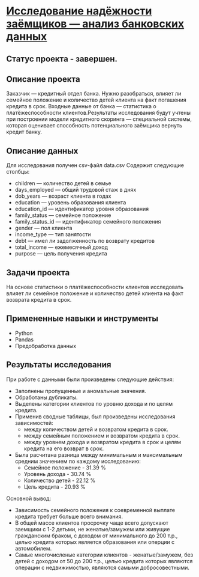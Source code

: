 # [Исследование надёжности заёмщиков — анализ банковских данных](https://github.com/Urchien/Yandex_Practicum/blob/main/2.%20%D0%98%D1%81%D1%81%D0%BB%D0%B5%D0%B4%D0%BE%D0%B2%D0%B0%D0%BD%D0%B8%D0%B5%20%D0%BD%D0%B0%D0%B4%D1%91%D0%B6%D0%BD%D0%BE%D1%81%D1%82%D0%B8%20%D0%B7%D0%B0%D1%91%D0%BC%D1%89%D0%B8%D0%BA%D0%BE%D0%B2%20%E2%80%94%20%D0%B0%D0%BD%D0%B0%D0%BB%D0%B8%D0%B7%20%D0%B1%D0%B0%D0%BD%D0%BA%D0%BE%D0%B2%D1%81%D0%BA%D0%B8%D1%85%20%D0%B4%D0%B0%D0%BD%D0%BD%D1%8B%D1%85/research_on_the_reliability_of_debtors_final.ipynb)

## Статус проекта - завершен.

## Описание проекта

Заказчик — кредитный отдел банка. Нужно разобраться, влияет ли семейное положение и количество детей клиента на факт       погашения кредита в срок. Входные данные от банка — статистика о платёжеспособности клиентов.Результаты исследования будут учтены при построении модели кредитного скоринга — специальной системы, которая оценивает     способность потенциального заёмщика вернуть кредит банку.

## Описание данных 

Для исследования получен csv-файл data.csv 
Содержит следующие столбцы:
  - children — количество детей в семье
  - days_employed — общий трудовой стаж в днях
  - dob_years — возраст клиента в годах
  - education — уровень образования клиента
  - education_id — идентификатор уровня образования
  - family_status — семейное положение
  - family_status_id — идентификатор семейного положения
  - gender — пол клиента
  - income_type — тип занятости
  - debt — имел ли задолженность по возврату кредитов
  - total_income — ежемесячный доход
  - purpose — цель получения кредита 

## Задачи проекта

На основе статистики о платёжеспособности клиентов исследовать влияет ли семейное положение и количество детей клиента на факт возврата кредита в срок.

## Примененные навыки и инструменты

- Python
- Pandas
- Предобработка данных

## Результаты исследования

При работе с данными были произведены следующие действия:

- Заполнены пропущенные и аномальные значения.
- Обработаны дубликаты. 
- Выделены категории клиентов по уровню дохода и по целям кредита. 
- Применив сводные таблицы, был произведены исследования зависимостей: 
    - между количеством детей и возвратом кредита в срок. 
    - между семейным положением и возвратом кредита в срок. 
    - между уровнем дохода и возвратом кредита в срок и целям кредита на его возврат в срок. 
- Была расчитана разница между минимальным и максимальным средним значением по каждому исследованию:
    - Семейное положение - 31.39 %
    - Уровень дохода - 30.74 %
    - Количество детей - 22.12 %
    - Цель кредита - 20.93 %

Основной вывод:
- Зависимость семейного положения к соевременной выплате кредита требует больше всего внимания.
- В общей массе клиентов просрочку чаще всего допускают заемщики с 1-2 детьми, не женатые/замужем или живущие гражданским браком, с доходом от минимального до 200 т.р., целью кредита которых является образования или оперции с автомобилем. 
- Самые многочисленые категории клиентов - женатые/замужем, без детей с доходом от 50 до 200 т.р., целью кредита которых являются операции с недвижимостью, являются самыми добросовестными.